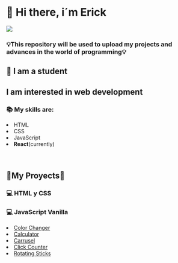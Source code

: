 <h1>👋 Hi there, i´m Erick</h1>
<img src='https://github.com/ediaz-ce/ediaz-ce/blob/main/banner.png'>
<h3>💡This repository will be used to upload my projects and advances in the world of programming💡</h3>
<h2>📖 I am a student</h2>
<h2>I am interested in web development</h2>
<h3>📚 My skills are:</h3>
<li>HTML</li>
<li>CSS</li>
<li>JavaScript</li>
<li><strong>React</strong>(currently)</li>
<br>
<br>
<h2>🚀My Proyects🚀</h2>
<h3><strong>💻 HTML y CSS</strong></h3>
<h3><strong>💻 JavaScript Vanilla</strong></h3>
<li><a href="https://github.com/ediaz-ce/JavaScript-Vanilla/tree/main/Color-change">Color Changer</a></li>
<li><a href="https://github.com/ediaz-ce/JavaScript-Vanilla/tree/main/calculadora">Calculator</li>
<li><a href="https://github.com/ediaz-ce/JavaScript-Vanilla/tree/main/carrusel">Carrusel</li>
<li><a href="https://github.com/ediaz-ce/JavaScript-Vanilla/tree/main/click-count">Click Counter</li>
<li><a href="https://github.com/ediaz-ce/JavaScript-Vanilla/tree/main/rotating-sticks">Rotating Sticks</li>
